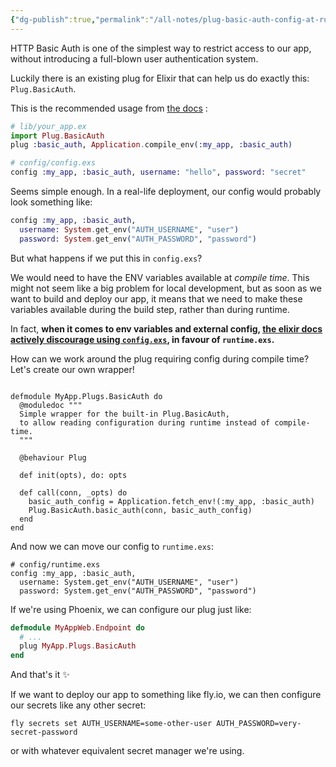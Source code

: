 ```yaml
---
{"dg-publish":true,"permalink":"/all-notes/plug-basic-auth-config-at-runtime/","tags":["elixir","phoenix","plug","dev"],"created":"2025-06-01T10:53:11.542+01:00","updated":"2025-06-01T11:32:43.234+01:00"}
---
```


HTTP Basic Auth is one of the simplest way to restrict access to our app, without introducing a full-blown user authentication system.

Luckily there is an existing plug for Elixir that can help us do exactly this: `Plug.BasicAuth`.

This is the recommended usage from [the docs](https://hexdocs.pm/plug/Plug.BasicAuth.html) :
```elixir
# lib/your_app.ex
import Plug.BasicAuth
plug :basic_auth, Application.compile_env(:my_app, :basic_auth)

# config/config.exs
config :my_app, :basic_auth, username: "hello", password: "secret"
```
Seems simple enough.  In a real-life deployment, our config would probably look something like:
```elixir
config :my_app, :basic_auth,
  username: System.get_env("AUTH_USERNAME", "user")
  password: System.get_env("AUTH_PASSWORD", "password")
``` 

But what happens if we put this in `config.exs`?

We would need to have the ENV variables available at _compile time_.
This might not seem like a big problem for local development, but as soon as we want to build and deploy our app, it means that we need to make these variables available during the build step, rather than during runtime.

In fact, **when it comes to env variables and external config, [the elixir docs actively discourage using `config.exs`](https://hexdocs.pm/elixir/config-and-releases.html#configuration), in favour of `runtime.exs`.**

How can we work around the plug requiring config during compile time?
Let's create our own wrapper!
```

defmodule MyApp.Plugs.BasicAuth do
  @moduledoc """
  Simple wrapper for the built-in Plug.BasicAuth,
  to allow reading configuration during runtime instead of compile-time.
  """

  @behaviour Plug

  def init(opts), do: opts

  def call(conn, _opts) do
    basic_auth_config = Application.fetch_env!(:my_app, :basic_auth)
    Plug.BasicAuth.basic_auth(conn, basic_auth_config)
  end
end
```
And now we can move our config to `runtime.exs`:
```
# config/runtime.exs
config :my_app, :basic_auth,
  username: System.get_env("AUTH_USERNAME", "user")
  password: System.get_env("AUTH_PASSWORD", "password")
```
If we're using Phoenix, we can configure our plug just like:
```elixir
defmodule MyAppWeb.Endpoint do
  # ...
  plug MyApp.Plugs.BasicAuth
end
```
And that's it ✨

If we want to deploy our app to something like fly.io, we can then configure our secrets like any other secret:
```
fly secrets set AUTH_USERNAME=some-other-user AUTH_PASSWORD=very-secret-password
```
or with whatever equivalent secret manager we're using.